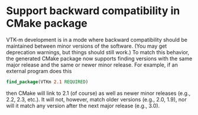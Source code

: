 # Support backward compatibility in CMake package

VTK-m development is in a mode where backward compatibility should be
maintained between minor versions of the software. (You may get deprecation
warnings, but things should still work.) To match this behavior, the
generated CMake package now supports finding versions with the same major
release and the same or newer minor release. For example, if an external
program does this

``` cmake
find_package(VTKm 2.1 REQUIRED)
```

then CMake will link to 2.1 (of course) as well as newer minor releases
(e.g., 2.2, 2.3, etc.). It will not, however, match older versions (e.g.,
2.0, 1.9), nor will it match any version after the next major release
(e.g., 3.0).
